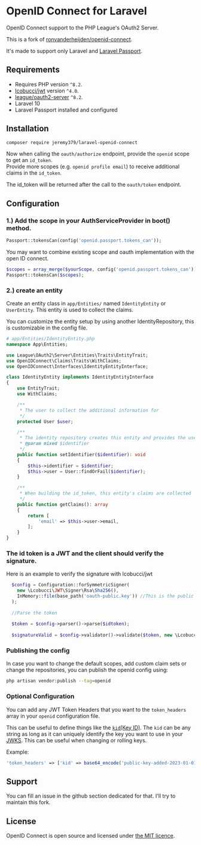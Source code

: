 # OpenID Connect for Laravel

OpenID Connect support to the PHP League's OAuth2 Server.

This is a fork of [ronvanderheijden/openid-connect](https://github.com/ronvanderheijden/openid-connect).

It's made to support only Laravel and [Laravel Passport](https://laravel.com/docs/10.x/passport).

## Requirements

* Requires PHP version `^8.2`.
* [lcobucci/jwt](https://github.com/lcobucci/jwt) version `^4.0`.
* [league/oauth2-server](https://github.com/thephpleague/oauth2-server) `^8.2`.
* Laravel 10
* Laravel Passport installed and configured

## Installation

```sh
composer require jeremy379/laravel-openid-connect
```

Now when calling the `oauth/authorize` endpoint, provide the `openid` scope to get an `id_token`.  
Provide more scopes (e.g. `openid profile email`) to receive additional claims in the `id_token`.

The id_token will be returned after the call to the `oauth/token` endpoint. 

## Configuration

### 1.) Add the scope in your AuthServiceProvider in boot() method.

```php
Passport::tokensCan(config('openid.passport.tokens_can'));
````

You may want to combine existing scope and oauth implementation with the open ID connect.

```php
$scopes = array_merge($yourScope, config('openid.passport.tokens_can'));
Passport::tokensCan($scopes);
````

### 2.) create an entity
Create an entity class in `app/Entities/` named `IdentityEntity` or `UserEntity`. This entity is used to collect the claims.

You can customize the entity setup by using another IdentityRepository, this is customizable in the config file.

```php
# app/Entities/IdentityEntity.php
namespace App\Entities;

use League\OAuth2\Server\Entities\Traits\EntityTrait;
use OpenIDConnect\Claims\Traits\WithClaims;
use OpenIDConnect\Interfaces\IdentityEntityInterface;

class IdentityEntity implements IdentityEntityInterface
{
    use EntityTrait;
    use WithClaims;

    /**
     * The user to collect the additional information for
     */
    protected User $user;

    /**
     * The identity repository creates this entity and provides the user id
     * @param mixed $identifier
     */
    public function setIdentifier($identifier): void
    {
        $this->identifier = $identifier;
        $this->user = User::findOrFail($identifier);
    }

    /**
     * When building the id_token, this entity's claims are collected
     */
    public function getClaims(): array
    {
        return [
            'email' => $this->user->email,
        ];
    }
}
```

### The id token is a JWT and the client should verify the signature.

Here is an example to verify the signature with lcobucci/jwt

```php 
  $config = Configuration::forSymmetricSigner(
    new \Lcobucci\JWT\Signer\Rsa\Sha256(),
    InMemory::file(base_path('oauth-public.key')) //This is the public key generate by passport. You need to share it.
  );
  
  //Parse the token
  
  $token = $config->parser()->parse($idtoken);
  
  $signatureValid = $config->validator()->validate($token, new \Lcobucci\JWT\Validation\Constraint\SignedWith($config->signer(), $config->signingKey()));
```

### Publishing the config
In case you want to change the default scopes, add custom claim sets or change the repositories, you can publish the openid config using:
```sh
php artisan vendor:publish --tag=openid
```

### Optional Configuration
You can add any JWT Token Headers that you want to the `token_headers` array in your `openid` configuration file.

This can be useful to define things like the [`kid`(Key ID)](https://datatracker.ietf.org/doc/html/rfc7517#section-4.5).  The `kid` can be any string as long as it can uniquely identify the key you want to use in your [JWKS](https://datatracker.ietf.org/doc/html/rfc7517#section-5). This can be useful when changing or rolling keys.

Example:

```php
'token_headers' => ['kid' => base64_encode('public-key-added-2023-01-01')]
```

## Support

You can fill an issue in the github section dedicated for that. I'll try to maintain this fork.

## License
OpenID Connect is open source and licensed under [the MIT licence](https://github.com/ronvanderheijden/openid-connect/blob/master/LICENSE.txt).
